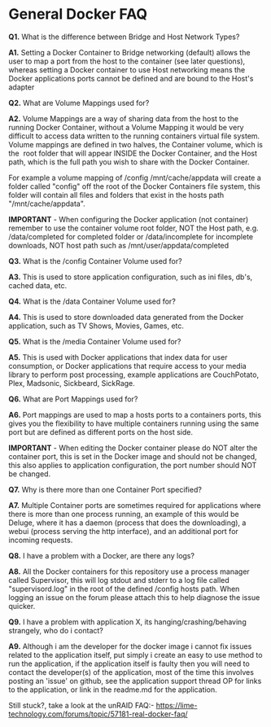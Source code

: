 # **General Docker FAQ**

**Q1.** What is the difference between Bridge and Host Network Types?

**A1.** Setting a Docker Container to Bridge networking (default) allows the user to map a port from the host to the container (see later questions), whereas setting a Docker container to use Host networking means the Docker applications ports cannot be defined and are bound to the Host's adapter

**Q2.** What are Volume Mappings used for?

**A2.** Volume Mappings are a way of sharing data from the host to the running Docker Container, without a Volume Mapping it would be very difficult to access data written to the running containers virtual file system. Volume mappings are defined in two halves, the Container volume, which is the  root folder that will appear INSIDE the Docker Container, and the Host path, which is the full path you wish to share with the Docker Container.

For example a volume mapping of /config /mnt/cache/appdata will create a folder called "config" off the root of the Docker Containers file system, this folder will contain all files and folders that exist in the hosts path "/mnt/cache/appdata".

**IMPORTANT** - When configuring the Docker application (not container) remember to use the container volume root folder, NOT the Host path, e.g. /data/completed for completed folder or /data/incomplete for incomplete downloads, NOT host path such as /mnt/user/appdata/completed

**Q3.** What is the /config Container Volume used for?

**A3.** This is used to store application configuration, such as ini files, db's, cached data, etc.

**Q4.** What is the /data Container Volume used for?

**A4.** This is used to store downloaded data generated from the Docker application, such as TV Shows, Movies, Games, etc.

**Q5.** What is the /media Container Volume used for?

**A5.** This is used with Docker applications that index data for user consumption, or Docker applications that require access to your media library to perform post processing, example applications are CouchPotato, Plex, Madsonic, Sickbeard, SickRage.

**Q6.** What are Port Mappings used for?

**A6.** Port mappings are used to map a hosts ports to a containers ports, this gives you the flexibility to have multiple containers running using the same port but are defined as different ports on the host side.

**IMPORTANT** - When editing the Docker container please do NOT alter the container port, this is set in the Docker image and should not be changed, this also applies to application configuration, the port number should NOT be changed.

**Q7.** Why is there more than one Container Port specified?

**A7.** Multiple Container ports are sometimes required for applications where there is more than one process running, an example of this would be Deluge, where it has a daemon (process that does the downloading), a webui (process serving the http interface), and an additional port for incoming requests.

**Q8.** I have a problem with a Docker, are there any logs?

**A8.** All the Docker containers for this repository use a process manager called Supervisor, this will log stdout and stderr to a log file called "supervisord.log" in the root of the defined /config hosts path. When logging an issue on the forum please attach this to help diagnose the issue quicker.

**Q9.** I have a problem with application X, its hanging/crashing/behaving strangely, who do i contact?

**A9.** Although i am the developer for the docker image i cannot fix issues related to the application itself, put simply i create an easy to use method to run the application, if the application itself is faulty then you will need to contact the developer(s) of the application, most of the time this involves posting an 'issue' on github, see the application support thread OP for links to the application, or link in the readme.md for the application.

Still stuck?, take a look at the unRAID FAQ:- https://lime-technology.com/forums/topic/57181-real-docker-faq/
